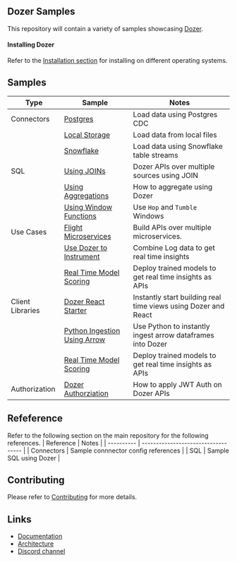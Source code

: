 ## Dozer Samples

This repository will contain a variety of samples showcasing [Dozer](https://github.com/getdozer/dozer).

#### Installing Dozer

Refer to the [Installation section](https://getdozer.io/docs/installation) for installing on different operating systems.

## Samples

| Type             | Sample                                                  | Notes                                                          |
| ---------------- | ------------------------------------------------------- | -------------------------------------------------------------- |
| Connectors       | [Postgres](./postgres)                                  | Load data using Postgres CDC                                   |
|                  | [Local Storage](./local-storage)                        | Load data from local files                                     |
|                  | [Snowflake](./snowflake)                                | Load data using Snowflake table streams                        |
| SQL              | [Using JOINs](./sql/join)                               | Dozer APIs over multiple sources using JOIN                    |
|                  | [Using Aggregations](./sql/aggregations)                | How to aggregate using Dozer                                   |
|                  | [Using Window Functions](./sql/window-functions)        | Use `Hop` and `Tumble` Windows                                 |
| Use Cases        | [Flight Microservices](./usecases/pg-flights)           | Build APIs over multiple microservices.                        |
|                  | [Use Dozer to Instrument](./usecases/instrument)        | Combine Log data to get real time insights                     |
|                  | [Real Time Model Scoring](./usecases/model-scoring)     | Deploy trained models to get real time insights as APIs        |
| Client Libraries | [Dozer React Starter](./clients/react-sample)           | Instantly start building real time views using Dozer and React |
|                  | [Python Ingestion Using Arrow](./clients/python-sample) | Use Python to instantly ingest arrow dataframes into Dozer     |
|                  | [Real Time Model Scoring](./usecases/model-scoring)     | Deploy trained models to get real time insights as APIs        |
| Authorization    | [Dozer Authorziation](./authorization/auth-sample)      | How to apply JWT Auth on Dozer APIs                            |



## Refeference

Refer to the following section on the main repository for the following references.
| Reference  | Notes                               |
| ---------- | ----------------------------------- |
| Connectors | Sample connnector config references |
| SQL        | Sample SQL using Dozer              |


## Contributing
Please refer to [Contributing](https://getdozer.io/docs/contributing/overview) for more details.


## Links

- [Documentation](https://getdozer.io/docs/dozer/)
- [Architecture](https://getdozer.io/docs/dozer/architecture)
- [Discord channel](https://discord.gg/3eWXBgJaEQ)

